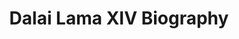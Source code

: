 ---
permalink: 	Authors/dalai-lama-xiv
layout: 	author
title: 	Dalai Lama XIV Biography
author_name: 	Dalai Lama XIV
author_bio: 	["His Holiness the 14th Dalai Lama, Tenzin Gyatso, describes himself as a simple Buddhist monk. He is the spiritual leader of Tibet. He was born on 6 July 1935, to a farming family, in a small hamlet located in Taktser, Amdo, northeastern Tibet. At the age of two, the child, then named Lhamo Dhondup, was recognized as the reincarnation of the previous 13th Dalai Lama, Thubten Gyatso.","The Dalai Lamas are believed to be manifestations of Avalokiteshvara or Chenrezig, the Bodhisattva of Compassion and the patron saint of Tibet. Bodhisattvas are realized beings inspired by a wish to attain Buddhahood for the benefit of all sentient beings, who have vowed to be reborn in the world to help humanity.","His Holiness began his monastic education at the age of six. The curriculum, derived from the Nalanda tradition, consisted of five major and five minor subjects. The major subjects included logic, fine arts, Sanskrit grammar, and medicine, but the greatest emphasis was given to Buddhist philosophy which was further divided into a further five categories: Prajnaparamita, the perfection of wisdom; Madhyamika, the philosophy of the middle Way; Vinaya, the canon of monastic discipline; Abidharma, metaphysics; and Pramana, logic and epistemology. The five minor subjects included poetry, drama, astrology, composition and synonyms. At 23, His Holiness sat for his final examination in Lhasa’s Jokhang Temple, during the annual Great Prayer Festival (Monlam Chenmo) in 1959. He passed with honors and was awarded the Geshe Lharampa degree, equivalent to the highest doctorate in Buddhist philosophy."," In 1950, after China's invasion of Tibet, His Holiness was called upon to assume full political power. In 1954, he went to Beijing and met with Mao Zedong and other Chinese leaders, including Deng Xiaoping and Chou Enlai. Finally, in 1959, following the brutal suppression of the Tibetan national uprising in Lhasa by Chinese troops, His Holiness was forced to escape into exile. Since then he has been living in Dharamsala, northern India. In exile, the Central Tibetan Administration led by His Holiness appealed to the United Nations to consider the question of Tibet. The General Assembly adopted three resolutions on Tibet in 1959, 1961 and 1965.","His Holiness the Dalai Lama is a man of peace. In 1989 he was awarded the Nobel Peace Prize for his non-violent struggle for the liberation of Tibet. He has consistently advocated policies of non-violence, even in the face of extreme aggression. He also became the first Nobel Laureate to be recognized for his concern for global environmental problems.","His Holiness has travelled to more than 67 countries spanning 6 continents. He has received over 150 awards, honorary doctorates, prizes, etc., in recognition of his message of peace, non-violence, inter-religious understanding, universal responsibility and compassion.  He has also authored or co-authored more than 110 books.","Since the mid-1980s, His Holiness has engaged in a dialogue with modern scientists, mainly in the fields of psychology, neurobiology, quantum physics and cosmology. This has led to a historic collaboration between Buddhist monks and world-renowned scientists in trying to help individuals achieve peace of mind. It has also resulted in the addition of modern science to the traditional curriculum of Tibetan monastic institutions re-established in exile.","As far back as 1969, His Holiness made clear that whether or not a reincarnation of the Dalai Lama should be recognised was a decision for the Tibetan people, the Mongolians and people of the Himalayan regions to make.  However, in the absence of clear guidelines, there was a clear risk that, should the concerned public express a strong wish to recognise a future Dalai Lama, vested interests could exploit the situation for political ends. Therefore, on 24 September 2011, clear guidelines for the recognition of the next Dalai Lama were published, leaving no room for doubt or deception.","His Holiness has declared that when he is about ninety years old he will consult leading Lamas of Tibet’s Buddhist traditions, the Tibetan public, and other concerned people with an interest in Tibetan Buddhism, and assess whether the institution of the Dalai Lama should continue after him. His statement also explored the different ways in which the recognition of a successor could be done. If it is decided that  a Fifteenth Dalai Lama should be recognized, responsibility for doing so will rest primarily on the concerned officers of the Dalai Lama’s Gaden Phodrang Trust. They should consult the various heads of the Tibetan Buddhist traditions and the reliable oath-bound Dharma Protectors who are linked inseparably to the lineage of the Dalai Lamas. They should seek advice and direction from these concerned parties and carry out the procedures of search and recognition in accordance with their instruction. His Holiness has stated that he will leave clear written instructions about this. He further warned that apart from a reincarnation recognized through such legitimate methods, no recognition or acceptance should be given to a candidate chosen for political ends by anyone, including agents of the People’s Republic of China."]
author_image: 	"DalaiLama.jpg"
author_image_large: 	"Dalai Lama XIV - Large.jpg"
short_quote: 	"My earnest request is that you practice love and kindness whether you believe in a religion or not."
---